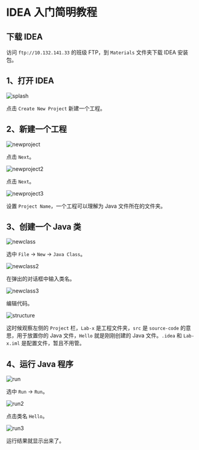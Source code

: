 # IDEA 入门简明教程


## 下载 IDEA
访问 `ftp://10.132.141.33` 的班级 FTP，到 `Materials` 文件夹下载 IDEA 安装包。

## 1、打开 IDEA
![splash](https://cloud.githubusercontent.com/assets/6239743/18740417/230acb12-80dc-11e6-9c59-9d8a6249465d.PNG)

点击 `Create New Project` 新建一个工程。

## 2、新建一个工程

![newproject](https://cloud.githubusercontent.com/assets/6239743/18740413/22e10d72-80dc-11e6-9c96-30dea8135e75.PNG)

点击 `Next`。

![newproject2](https://cloud.githubusercontent.com/assets/6239743/18740411/22dbb728-80dc-11e6-988f-c40c0fd42a11.PNG)

点击 `Next`。

![newproject3](https://cloud.githubusercontent.com/assets/6239743/18740410/22db79e8-80dc-11e6-8447-26eacdd3a286.PNG)

设置 `Project Name`，一个工程可以理解为 Java 文件所在的文件夹。


## 3、创建一个 Java 类

![newclass](https://cloud.githubusercontent.com/assets/6239743/18740412/22e04946-80dc-11e6-8c15-39f28e4e425a.PNG)

选中 `File` -> `New` -> `Java Class`。

![newclass2](https://cloud.githubusercontent.com/assets/6239743/18740409/22db1066-80dc-11e6-8731-a5137ff67411.PNG)

在弹出的对话框中输入类名。

![newclass3](https://cloud.githubusercontent.com/assets/6239743/18740739/f4694638-80dd-11e6-8158-b67060e939b3.PNG)

编辑代码。


![structure](https://cloud.githubusercontent.com/assets/6239743/18740416/2309f462-80dc-11e6-84d5-c446165ff0ea.PNG)

这时候观察左侧的 `Project` 栏，`Lab-x` 是工程文件夹，`src` 是 `source-code` 的意思，用于放置你的 Java 文件，`Hello` 就是刚刚创建的 Java 文件。`.idea` 和 `Lab-x.iml` 是配置文件，暂且不用管。

## 4、运行 Java 程序

![run](https://cloud.githubusercontent.com/assets/6239743/18740408/22dadf42-80dc-11e6-947c-beb95f2197e2.PNG)

选中 `Run` -> `Run`。

![run2](https://cloud.githubusercontent.com/assets/6239743/18740414/230625ee-80dc-11e6-8c84-c38c8721d5e1.PNG)

点击类名 `Hello`。

![run3](https://cloud.githubusercontent.com/assets/6239743/18740415/23065d3e-80dc-11e6-823a-8fa3caedd341.PNG)

运行结果就显示出来了。
